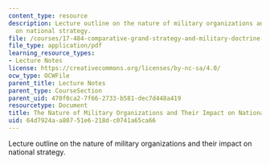 ```yaml
---
content_type: resource
description: Lecture outline on the nature of military organizations and their impact
  on national strategy.
file: /courses/17-484-comparative-grand-strategy-and-military-doctrine-fall-2004/64d7924aa80751e6218dc0741a65ca66_nature_of_mi_org.pdf
file_type: application/pdf
learning_resource_types:
- Lecture Notes
license: https://creativecommons.org/licenses/by-nc-sa/4.0/
ocw_type: OCWFile
parent_title: Lecture Notes
parent_type: CourseSection
parent_uid: 470f0ca2-7f66-2733-b581-dec7d448a419
resourcetype: Document
title: The Nature of Military Organizations and Their Impact on National Strategy
uid: 64d7924a-a807-51e6-218d-c0741a65ca66
---
```

Lecture outline on the nature of military organizations and their impact on national strategy.
